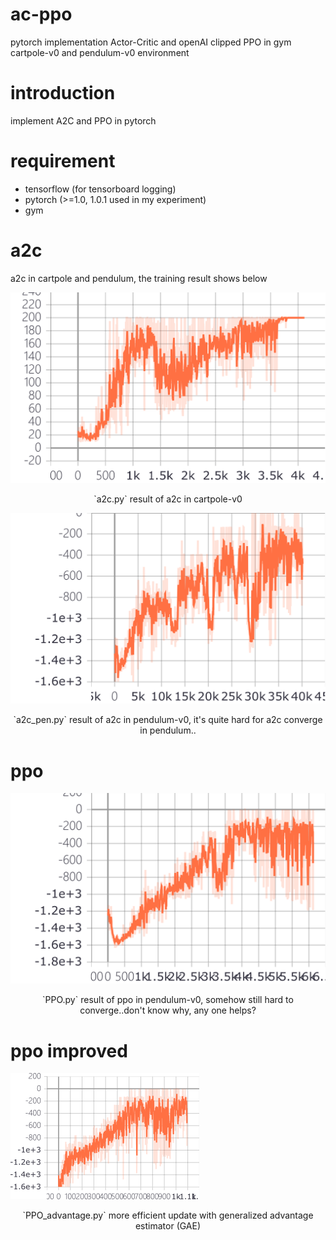# ac-ppo
pytorch implementation Actor-Critic and openAI clipped PPO in gym cartpole-v0 and pendulum-v0 environment

# introduction
implement A2C and PPO in pytorch

# requirement 

- tensorflow (for tensorboard logging)
- pytorch (>=1.0, 1.0.1 used in my experiment)
- gym

# a2c

a2c in cartpole and pendulum, the training result shows below

![a2c-cartpole](./a2c-cartpole-result.png)
<center>`a2c.py` result of a2c in cartpole-v0</center>

![a2c-pendulum](./a2c-pendulum-result.png)
<center>`a2c_pen.py` result of a2c in pendulum-v0, it's quite hard for a2c converge in pendulum.. </center>

# ppo
![ppo-pendulum](./ppo-pendulum-result.png)
<center>`PPO.py` result of ppo in pendulum-v0, somehow still hard to converge..don't know why, any one helps?</center>

# ppo improved 
![ppo-modified](./ppo-modified.png)
<center>`PPO_advantage.py` more efficient update with generalized advantage estimator (GAE) 